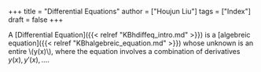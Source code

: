+++
title = "Differential Equations"
author = ["Houjun Liu"]
tags = ["Index"]
draft = false
+++

A [Differential Equation]({{< relref "KBhdiffeq_intro.md" >}}) is a [algebreic equation]({{< relref "KBhalgebreic_equation.md" >}}) whose unknown is an entire \\(y(x)\\), where the equation involves a combination of derivatives $y(x), y'(x), ...$.
